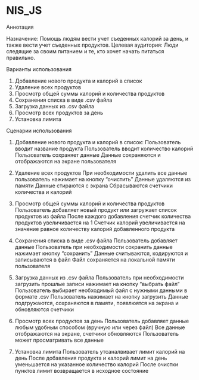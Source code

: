 # NIS_JS
Аннотация

Назначение:
Помощь людям вести учет съеденных калорий за день, и также вести учет съеденных продуктов.
Целевая аудитория:
Люди следящие за своим питанием и те, кто хочет начать питаться правильно.

Варианты использования
1. Добавление нового продукта и калорий в список
2. Удаление всех продуктов
3. Просмотр общей суммы калорий и количества продуктов
4. Сохранения списка в виде .csv файла
5. Загрузка данных из .csv файла
6. Просмотр всех продуктов за день
7. Установка лимита

Сценарии использования

1. Добавление нового продукта и калорий в список: 
Пользователь вводит название продукта
Пользователь вводит количество калорий
Пользователь сохраняет данные
Данные сохраняются и отображаются на экране пользователя

2. Удаление всех продуктов
При необходимости удалить все данные пользователь нажимает на кнопку “очистить”
Данные удаляются из памяти
Данные стираются с экрана
Сбрасываются счетчики количества и калорий 

3. Просмотр общей суммы калорий и количества продуктов
Пользователь добавляет новый продукт или загружает список продуктов из файла
После каждого добавления счетчик количества продуктов увеличивается на 1
Счетчик калорий увеличивается на значение равное количеству калорий добавленного продукта

4. Сохранения списка в виде .csv файла
Пользователь добавляет данные 
Пользователь при необходимости сохранить данные нажимает кнопку “сохранить”
Данные считываются, кодируются и записываются в файл
Файл сохраняется на локальной памяти пользователя 

5. Загрузка данных из .csv файла
Пользователь при необходимости загрузить прошлые записи нажимает на кнопку “выбрать файл”
Пользователь выбирает необходимый файл с нужными данными в формате .csv 
Пользователь нажимает на кнопку загрузить 
Данные подгружаются, сохраняются в памяти, появлюятся на экрана и обновляются счетчики 

6. Просмотр всех продуктов за день
Пользователь добавляет данные любым удобным способом (вручную или через файл)
Все данные отображаются на экране, счетчики обновляются
Пользователь может просматривать все данные

7. Установка лимита
Пользователь утсаналвивает лимит калорий на день
После добавления продукта и калорий лимит на день уменьшается на указанное количество калорий
После очистки пунктов лимит возвращается в исходное состояние
